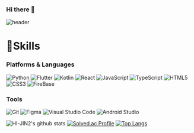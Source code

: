 ### Hi there 👋

<!--
**HI-JIN2/HI-JIN2** is a ✨ _special_ ✨ repository because its `README.md` (this file) appears on your GitHub profile.

Here are some ideas to get you started:

- 🔭 I’m currently working on ...
- 🌱 I’m currently learning ...
- 👯 I’m looking to collaborate on ...
- 🤔 I’m looking for help with ...
- 💬 Ask me about ...
- 📫 How to reach me: ...
- 😄 Pronouns: ...
- ⚡ Fun fact: ...
-->
![header](https://capsule-render.vercel.app/api?type=waving&color=auto&height=300&section=header&text=Hi%20JIN~&fontSize=90)


# 🌱Skills
### Platforms & Languages
![Python](https://img.shields.io/badge/Python-3776AB.svg?&style=for-the-badge&logo=Python&logoColor=white)
![Flutter](https://img.shields.io/badge/Flutter-3776AB.svg?&style=for-the-badge&logo=Flutter&logoColor=white)
![Kotlin](https://img.shields.io/badge/Kotlin-007396.svg?&style=for-the-badge&logo=Kotlin&logoColor=white)
![React](https://img.shields.io/badge/React-3DDC84.svg?&style=for-the-badge&logo=React&logoColor=white)
![JavaScript](https://img.shields.io/badge/JavaScript-F7DF1E.svg?&style=for-the-badge&logo=JavaScript&logoColor=white)
![TypeScript](https://img.shields.io/badge/TypeScript-3178C6.svg?&style=for-the-badge&logo=TypeScript&logoColor=white)
![HTML5](https://img.shields.io/badge/HTML5-E34F26.svg?&style=for-the-badge&logo=HTML5&logoColor=white)
![CSS3](https://img.shields.io/badge/CSS3-1572B6.svg?&style=for-the-badge&logo=CSS3&logoColor=white)
![FireBase](https://img.shields.io/badge/FIREBASE-4479A1.svg?&style=for-the-badge&logo=FIREBASE&logoColor=white)

### Tools
![Git](https://img.shields.io/badge/Git-F05032.svg?&style=for-the-badge&logo=Git&logoColor=white)
![Figma](https://img.shields.io/badge/Figma-4479A1.svg?&style=for-the-badge&logo=Figma&logoColor=white)
![Visual Studio Code](https://img.shields.io/badge/Visual%20Studio%20Code-007ACC.svg?&style=for-the-badge&logo=Visual%20Studio%20Code&logoColor=white)
![Android Studio](https://img.shields.io/badge/Android%20Studio-3DDC84.svg?&style=for-the-badge&logo=Android%20Studio&logoColor=white)


![HI-JIN2's github stats](https://github-readme-stats.vercel.app/api?username=HI-JIN2&show_icons=true)
[![Solved.ac Profile](http://mazassumnida.wtf/api/v2/generate_badge?boj=qldls0307)](https://solved.ac/qldls0307)
[![Top Langs](https://github-readme-stats.vercel.app/api/top-langs/?username=HI-JIN2)](https://github.com/anuraghazra/github-readme-stats)
